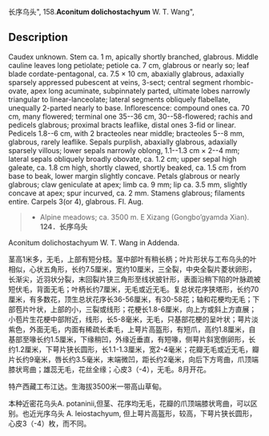 长序乌头",
158.**Aconitum dolichostachyum** W. T. Wang",

## Description
Caudex unknown. Stem ca. 1 m, apically shortly branched, glabrous. Middle cauline leaves long petiolate; petiole ca. 7 cm, glabrous or nearly so; leaf blade cordate-pentagonal, ca. 7.5 × 10 cm, abaxially glabrous, adaxially sparsely appressed pubescent at veins, 3-sect; central segment rhombic-ovate, apex long acuminate, subpinnately parted, ultimate lobes narrowly triangular to linear-lanceolate; lateral segments obliquely flabellate, unequally 2-parted nearly to base. Inflorescence: compound ones ca. 70 cm, many flowered; terminal one 35--36 cm, 30--58-flowered; rachis and pedicels glabrous; proximal bracts leaflike, distal ones 3-fid or linear. Pedicels 1.8--6 cm, with 2 bracteoles near middle; bracteoles 5--8 mm, glabrous, rarely leaflike. Sepals purplish, abaxially glabrous, adaxially sparsely villous; lower sepals narrowly oblong, 1.1--1.3 cm × 2--4 mm; lateral sepals obliquely broadly obovate, ca. 1.2 cm; upper sepal high galeate, ca. 1.8 cm high, shortly clawed, shortly beaked, ca. 1.5 cm from base to beak, lower margin slightly concave. Petals glabrous or nearly glabrous; claw geniculate at apex; limb ca. 9 mm; lip ca. 3.5 mm, slightly concave at apex; spur incurved, ca. 2 mm. Stamens glabrous; filaments entire. Carpels 3(or 4), glabrous. Fl. Aug.

> * Alpine meadows; ca. 3500 m. E Xizang (Gongbo’gyamda Xian).
**124．长序乌头**

Aconitum dolichostachyum W. T. Wang in Addenda.

茎高1米多，无毛，上部有短分枝。茎中部叶有稍长柄；叶片形状与工布乌头的叶相似，心状五角形，长约7.5厘米，宽约10厘米，三全裂，中央全裂片菱状卵形，长渐尖，近羽状分裂，末回裂片狭三角形至线状披针形，表面沿稍下陷的叶脉疏被短伏毛，背面无毛；叶柄长约7厘米，无毛或近无毛。复总状花序狭塔形，长约70厘米，有多数花，顶生总状花序长36-56厘米，有30-58花；轴和花梗均无毛；下部苞片叶状，上部的小，三裂或线形；花梗长1.8-6厘米，向上方或斜上方直展；小苞片生花梗中部附近，线形，长5-8毫米，无毛，只基部花梗的呈叶状；萼片淡紫色，外面无毛，内面有稀疏长柔毛，上萼片高盔形，有短爪，高约1.8厘米，自基部至喙长约1.5厘米，下缘稍凹，外缘近垂直，有短喙，侧萼片斜宽倒卵形，长约1.2厘米，下萼片狭长圆形，长1.1-1.3厘米，宽2-4毫米；花瓣无毛或近无毛，瓣片长约9毫米，唇长约3.5毫米，末端微凹，距长约2毫米，向后下方弯曲，爪顶端膝状弯曲；雄蕊无毛，花丝全缘；心皮3（-4），无毛。8月开花。

特产西藏工布江达。生海拔3500米一带高山草甸。

本种近密花乌头A. potaninii,但茎、花序均无毛，花瓣的爪顶端膝状弯曲，可以区别。也近光序乌头 A. leiostachyum, 但上萼片高盔形，较高，下萼片狭长圆形，心皮3（-4）枚，而不同。
